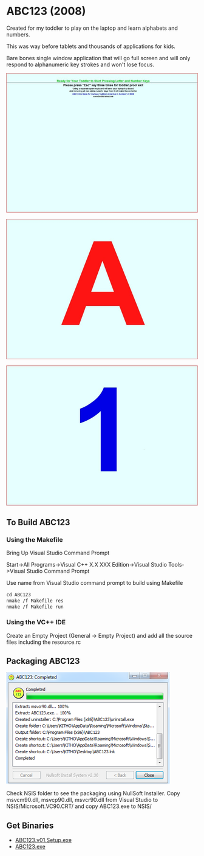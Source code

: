 ABC123 (2008)
=============

Created for my toddler to play on the laptop and learn alphabets and numbers.

This was way before tablets and thousands of applications for kids.

Bare bones single window application that will go full screen and will only respond to alphanumeric key strokes and won't lose focus.

![tag screenshot](https://github.com/hackorama/ABC123/blob/master/screenshots/screenshot-1.jpg)

![tag screenshot](https://github.com/hackorama/ABC123/blob/master/screenshots/screenshot-2.jpg)

![tag screenshot](https://github.com/hackorama/ABC123/blob/master/screenshots/screenshot-3.jpg)

To Build ABC123
---------------

### Using the Makefile

Bring Up Visual Studio Command Prompt

Start->All Programs->Visual C++ X.X XXX Edition->Visual Studio Tools->Visual Studio Command Prompt

Use name from Visual Studio command prompt to build using Makefile

    cd ABC123
    nmake /f Makefile res
    nmake /f Makefile run

### Using the VC++ IDE

Create an Empty Project (General -> Empty Project) and add all the source files including the resource.rc

Packaging ABC123
----------------

![tag installer](https://github.com/hackorama/ABC123/blob/master/screenshots/installer.png)

Check NSIS folder to see the packaging using NullSoft Installer.
Copy  msvcm90.dll, msvcp90.dll, msvcr90.dll from Visual Studio to NSIS/Microsoft.VC90.CRT/ and copy ABC123.exe to NSIS/


Get Binaries
------------

- [ABC123.v01.Setup.exe](https://www.dropbox.com/s/9cz8j0ik73vzoma/ABC123.v01.Setup.exe)
- [ABC123.exe](https://www.dropbox.com/s/dxaebkyti620nww/ABC123.exe)
